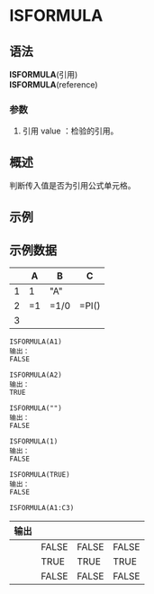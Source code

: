 # ISFORMULA
## 语法

**ISFORMULA**(引用)  
**ISFORMULA**(reference)

### 参数

1. 引用 value ：检验的引用。

## 概述

判断传入值是否为引用公式单元格。

## 示例

## 示例数据

|     | A   | B    | C     |
| --- | --- | ---- | ----- |
| 1   | 1   | "A"  |       |
| 2   | =1  | =1/0 | =PI() |
| 3   |

```
ISFORMULA(A1)
输出：
FALSE

ISFORMULA(A2)
输出：
TRUE

ISFORMULA("")
输出：
FALSE

ISFORMULA(1)
输出：
FALSE

ISFORMULA(TRUE)
输出：
FALSE

ISFORMULA(A1:C3)
```

| 输出 |       |       |       |
| ---- | ----- | ----- | ----- |
|      | FALSE | FALSE | FALSE |
|      | TRUE  | TRUE  | TRUE  |
|      | FALSE | FALSE | FALSE |
